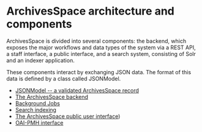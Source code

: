 # ArchivesSpace architecture and components

ArchivesSpace is divided into several components: the backend, which
exposes the major workflows and data types of the system via a
REST API, a staff interface, a public interface, and a search system,
consisting of Solr and an indexer application.

These components interact by exchanging JSON data.  The format of this
data is defined by a class called JSONModel.

* [JSONModel -- a validated ArchivesSpace record](./jsonmodel.md)
* [The ArchivesSpace backend](./backend)
* [Background Jobs](./jobs)
* [Search indexing](./search)
* [The ArchivesSpace public user interface](./public))
* [OAI-PMH interface](./oai-pmg)
